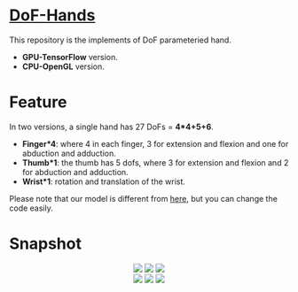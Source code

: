 [DoF-Hands](https://github.com/JenathanHoo/DoF-Hands)
=========================
This repository is the implements of DoF parameteried hand.
- **GPU-TensorFlow** version.
- **CPU-OpenGL** version.

Feature
=========================
In two versions, a single hand has 27 DoFs = **4*4+5+6**.

- **Finger*4**: where 4 in each finger, 3 for extension and flexion and one for abduction and adduction.
- **Thumb*1**:  the thumb has 5 dofs, where 3 for extension and flexion and 2 for abduction and adduction.
- **Wrist*1**:  rotation and translation of the wrist.

Please note that our model is different from [here](https://biology.stackexchange.com/questions/30857/does-the-human-hand-have-27-degrees-of-freedom), but you can change the code easily.

Snapshot
=========================
<center class="third">
    <img src="https://github.com/JenathanHoo/DoF-Hands/blob/master/imgs/1.png">
    <img src="https://github.com/JenathanHoo/DoF-Hands/blob/master/imgs/4.png">
    <img src="https://github.com/JenathanHoo/DoF-Hands/blob/master/imgs/8.png">
</center>


<center class="third">
    <img src="https://github.com/JenathanHoo/DoF-Hands/blob/master/imgs/3.png">
    <img src="https://github.com/JenathanHoo/DoF-Hands/blob/master/imgs/5.png">
    <img src="https://github.com/JenathanHoo/DoF-Hands/blob/master/imgs/6.png">
</center>


